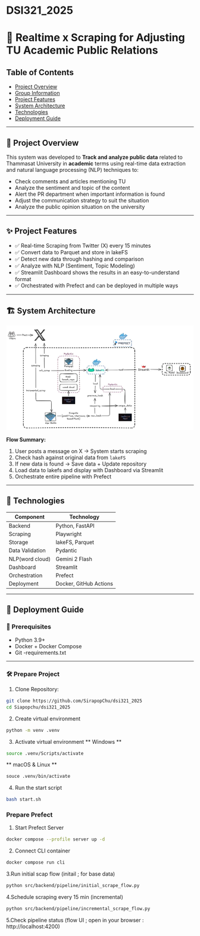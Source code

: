 # DSI321_2025
# 📡 Realtime x Scraping for Adjusting TU Academic Public Relations

## Table of Contents

- [Project Overview](#project-overview)
- [Group Information](#group-information)
- [Project Features](#project-features)
- [System Architecture](#system-architecture)
- [Technologies](#technologies)
- [Deployment Guide](#deployment-guide)

---

## 📘 Project Overview

This system was developed to **Track and analyze public data** related to Thammasat University in **academic** terms using real-time data extraction and natural language processing (NLP) techniques to:

- Check comments and articles mentioning TU
- Analyze the sentiment and topic of the content
- Alert the PR department when important information is found
- Adjust the communication strategy to suit the situation
- Analyze the public opinion situation on the university

---

## ✨ Project Features

- ✅ Real-time Scraping from Twitter (X) every 15 minutes
- ✅ Convert data to Parquet and store in lakeFS
- ✅ Detect new data through hashing and comparison
- ✅ Analyze with NLP (Sentiment, Topic Modeling)
- ✅ Streamlit Dashboard shows the results in an easy-to-understand format
- ✅ Orchestrated with Prefect and can be deployed in multiple ways

---

## 🏗️ System Architecture

![System Architecture](https://github.com/SirapopChu/dsi321_2025/blob/main/system%20architect.png?raw=true)

**Flow Summary:**

1. User posts a message on X → System starts scraping
2. Check hash against original data from `lakeFS`
3. If new data is found → Save data + Update repository
4. Load data to lakefs and display with Dashboard via Streamlit
5. Orchestrate entire pipeline with Prefect

---

## 🧪 Technologies

| Component | Technology |
|---------------------|------------------------|
| Backend | Python, FastAPI |
| Scraping | Playwright |
| Storage | lakeFS, Parquet |
| Data Validation | Pydantic |
| NLP(word cloud) | Gemini 2 Flash |
| Dashboard | Streamlit |
| Orchestration | Prefect |
| Deployment | Docker, GitHub Actions |

---

## 🚀 Deployment Guide

### 🧰 Prerequisites

- Python 3.9+
- Docker + Docker Compose
- Git
-requirements.txt
---

### 🛠️ Prepare Project

1. Clone Repository:

```bash 
git clone https://github.com/SirapopChu/dsi321_2025 
cd Siapopchu/dsi321_2025
```

2. Create virtual environment
```bash
python -m venv .venv
```

3. Activate virtual environment
** Windows **
```bash
source .venv/Scripts/activate
```
** macOS & Linux **
```bash
souce .venv/bin/activate
```
4. Run the start script
```bash
bash start.sh
```

### Prepare Prefect
1. Start Prefect Server
```bash
docker compose --profile server up -d
```
2. Connect CLI container
```bash
docker compose run cli
```
3.Run initial scap flow (initail ; for base data)
```bash
python src/backend/pipeline/initial_scrape_flow.py
```
4.Schedule scraping every 15 min (incremental)
```bash
python src/backend/pipeline/incremental_scrape_flow.py
```
5.Check pipeline status (flow UI ; open in your browser : http://localhost:4200)
